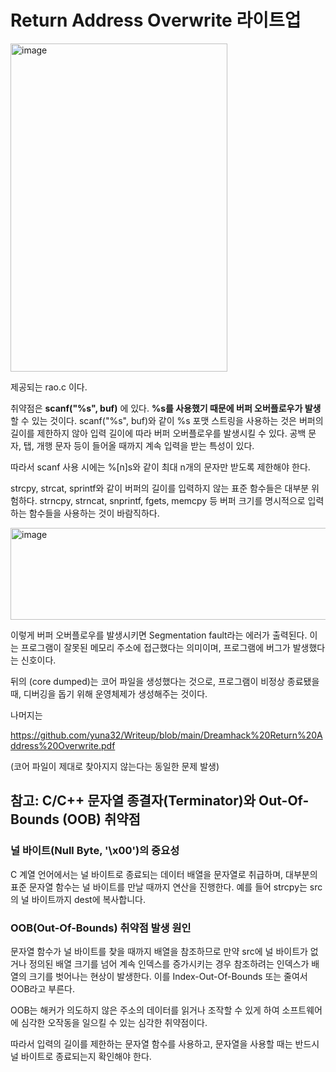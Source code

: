 Return Address Overwrite 라이트업
============================

<img width="347" height="525" alt="image" src="https://github.com/user-attachments/assets/d31ce2f3-19a5-44bf-a458-8a3c0b9ff726" />

제공되는 rao.c 이다.

취약점은 **scanf("%s", buf)** 에 있다. **%s를 사용했기 때문에 버퍼 오버플로우가 발생**할 수 있는 것이다.
scanf("%s", buf)와 같이 %s 포맷 스트링을 사용하는 것은 버퍼의 길이를 제한하지 않아 입력 길이에 따라 
버퍼 오버플로우를 발생시킬 수 있다. 공백 문자, 탭, 개행 문자 등이 들어올 때까지 계속 입력을 받는 
특성이 있다. 

따라서 scanf 사용 시에는 %[n]s와 같이 최대 n개의 문자만 받도록 제한해야 한다.

strcpy, strcat, sprintf와 같이 버퍼의 길이를 입력하지 않는 표준 함수들은 대부분 위험하다.
strncpy, strncat, snprintf, fgets, memcpy 등 버퍼 크기를 명시적으로 입력하는 함수들을 
사용하는 것이 바람직하다.


<img width="1320" height="147" alt="image" src="https://github.com/user-attachments/assets/89cca8a3-f8b0-4742-880b-66308a9f31b5" />

이렇게 버퍼 오버플로우를 발생시키면 Segmentation fault라는 에러가 출력된다. 이는 프로그램이 
잘못된 메모리 주소에 접근했다는 의미이며, 프로그램에 버그가 발생했다는 신호이다. 

뒤의 (core dumped)는 코어 파일을 생성했다는 것으로, 프로그램이 비정상 종료됐을 때, 디버깅을 
돕기 위해 운영체제가 생성해주는 것이다. 

나머지는

https://github.com/yuna32/Writeup/blob/main/Dreamhack%20Return%20Address%20Overwrite.pdf

(코어 파일이 제대로 찾아지지 않는다는 동일한 문제 발생) 


## 참고: C/C++ 문자열 종결자(Terminator)와 Out-Of-Bounds (OOB) 취약점

### 널 바이트(Null Byte, '\x00')의 중요성
C 계열 언어에서는 
널 바이트로 종료되는 데이터 배열을 문자열로 취급하며, 대부분의 표준 문자열 함수는 널 바이트를 
만날 때까지 연산을 진행한다. 예를 들어 strcpy는 src의 널 바이트까지 dest에 복사합니다.

### OOB(Out-Of-Bounds) 취약점 발생 원인
문자열 함수가 널 바이트를 찾을 때까지 배열을 참조하므로
만약 src에 널 바이트가 없거나 정의된 배열 크기를 넘어 계속 인덱스를 증가시키는 경우 참조하려는 
인덱스가 배열의 크기를 벗어나는 현상이 발생한다. 이를 Index-Out-Of-Bounds 또는 줄여서 OOB라고 부른다.

OOB는 해커가 의도하지 않은 주소의 데이터를 읽거나 조작할 수 있게 하여 소프트웨어에 
심각한 오작동을 일으킬 수 있는 심각한 취약점이다.

따라서 입력의 길이를 제한하는 문자열 함수를 사용하고, 
문자열을 사용할 때는 반드시 널 바이트로 종료되는지 확인해야 한다.

